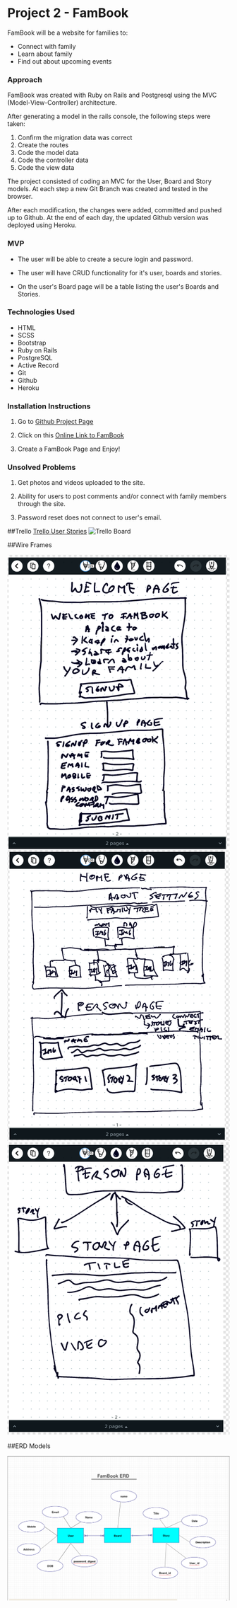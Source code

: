 # Project 2 - FamBook

FamBook will be a website for families to:

* Connect with family
* Learn about family
* Find out about upcoming events

### Approach

FamBook was created with Ruby on Rails and Postgresql using the MVC (Model-View-Controller) architecture.

After generating a model in the rails console, the following steps were taken:

1. Confirm the migration data was correct
2. Create the routes
3. Code the model data
4. Code the controller data
5. Code the view data

The project consisted of coding an MVC for the User, Board and Story models. At each step a new Git Branch was created and tested in the browser.

After each modification, the changes were added, committed and pushed up to Github.
At the end of each day, the updated Github version was deployed using Heroku.

### MVP

* The user will be able to create a secure login and password.  

* The user will have CRUD functionality for it's user, boards and stories.

* On the user's Board page will be a table listing the user's Boards and Stories.

### Technologies Used

- HTML
- SCSS
- Bootstrap
- Ruby on Rails
- PostgreSQL
- Active Record
- Git
- Github
- Heroku

### Installation Instructions

1. Go to [Github Project Page](https://github.com/glowen18/project_2_fambook1)

2. Click on this [Online Link to FamBook](https://fambookapp.herokuapp.com/)

3. Create a FamBook Page and Enjoy!

### Unsolved Problems

1. Get photos and  videos uploaded to the site.

2. Ability for users to post comments and/or connect with family members through the site.

3. Password reset does not connect to user's email.  


##Trello
[Trello User Stories](https://trello.com/b/059r2syb/project-2-famconnect)
![Trello Board](assets/trello_boaard.png)

##Wire Frames

![Wireframe1](assets/01_welcome_signup.png)
![Wireframe2](assets/02_home.png)
![Wireframe3](assets/03_user.png)

##ERD Models  

![ERD Models](assets/erd_fambook.png)
